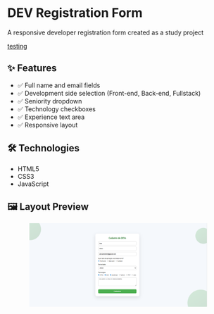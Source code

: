 # DEV Registration Form

A responsive developer registration form created as a study project

<p align="">
  <a href="https://ana-alves-santos.github.io/Devs-Form/"target="_blank">
   testing
  </a>
</p>

 
## ✨ Features

- ✅ Full name and email fields  
- ✅ Development side selection (Front-end, Back-end, Fullstack)  
- ✅ Seniority dropdown  
- ✅ Technology checkboxes  
- ✅ Experience text area  
- ✅ Responsive layout    

## 🛠 Technologies

- HTML5
- CSS3
- JavaScript

## 🖼️ Layout Preview

<p align="center">
  <img alt="Layout View" src="assets/preview.png" width="80%">
</p>


